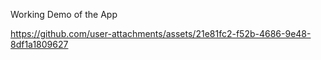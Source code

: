 Working Demo of the App

https://github.com/user-attachments/assets/21e81fc2-f52b-4686-9e48-8df1a1809627

